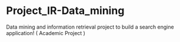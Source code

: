 # Project_IR-Data_mining
Data mining and information retrieval project to build a search engine application! ( Academic Project )
